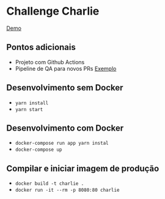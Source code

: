 # Challenge Charlie

[Demo](https://leobastiani.github.io/challenge-charlie/)

## Pontos adicionais

- Projeto com Github Actions
- Pipeline de QA para novos PRs [Exemplo](https://github.com/leobastiani/challenge-charlie/pull/3)

## Desenvolvimento sem Docker

- `yarn install`
- `yarn start`

## Desenvolvimento com Docker

- `docker-compose run app yarn instal`
- `docker-compose up`

## Compilar e iniciar imagem de produção

- `docker build -t charlie .`
- `docker run -it --rm -p 8080:80 charlie`
